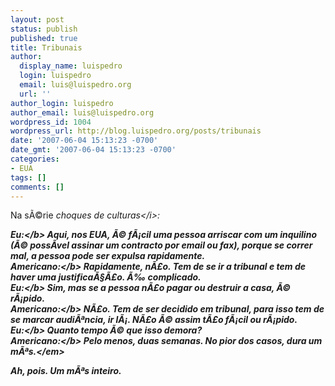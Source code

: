 ```yaml
---
layout: post
status: publish
published: true
title: Tribunais
author:
  display_name: luispedro
  login: luispedro
  email: luis@luispedro.org
  url: ''
author_login: luispedro
author_email: luis@luispedro.org
wordpress_id: 1004
wordpress_url: http://blog.luispedro.org/posts/tribunais
date: '2007-06-04 15:13:23 -0700'
date_gmt: '2007-06-04 15:13:23 -0700'
categories:
- EUA
tags: []
comments: []
---
```

<p>Na s&Atilde;&copy;rie <i>choques de culturas<&#47;i>:
<p><b>Eu:<&#47;b> Aqui, nos EUA, &Atilde;&copy; f&Atilde;&iexcl;cil uma pessoa arriscar com um inquilino (&Atilde;&copy; poss&Atilde;&shy;vel assinar um contracto por email ou fax), porque se correr mal, a pessoa pode ser expulsa rapidamente.<br &#47;><b>Americano:<&#47;b> Rapidamente, n&Atilde;&pound;o. Tem de se ir a tribunal e tem de haver uma justifica&Atilde;&sect;&Atilde;&pound;o. &Atilde;&permil; complicado.<br &#47;><b>Eu:<&#47;b> Sim, mas se a pessoa n&Atilde;&pound;o pagar ou destruir a casa, &Atilde;&copy; r&Atilde;&iexcl;pido.<br &#47;><b>Americano:<&#47;b> N&Atilde;&pound;o. Tem de ser decidido em tribunal, para isso tem de se marcar audi&Atilde;&ordf;ncia, ir l&Atilde;&iexcl;. N&Atilde;&pound;o &Atilde;&copy; assim t&Atilde;&pound;o f&Atilde;&iexcl;cil ou r&Atilde;&iexcl;pido.<br &#47;><b>Eu:<&#47;b> Quanto tempo &Atilde;&copy; que isso demora?<br &#47;><b>Americano:<&#47;b> <em>Pelo menos, duas semanas. No pior dos casos, dura um m&Atilde;&ordf;s.<&#47;em>
<p>Ah, pois. Um m&Atilde;&ordf;s inteiro.</p>
